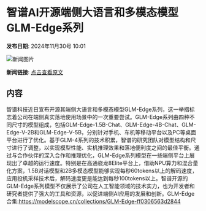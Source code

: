 # 智谱AI开源端侧大语言和多模态模型GLM-Edge系列

**发布日期**: 2024年11月30号 10:01

![新闻图片](https://pic.chinaz.com/picmap/thumb/202406051435016830_1.jpg)

**新闻链接**: [点击查看原文](https://www.aibase.com/zh/news/13601)

## 内容

智谱科技近日宣布开源其端侧大语言和多模态模型GLM-Edge系列，这一举措标志着公司在端侧真实落地使用场景中的一次重要尝试。GLM-Edge系列由四种不同尺寸的模型组成，包括GLM-Edge-1.5B-Chat、GLM-Edge-4B-Chat、GLM-Edge-V-2B和GLM-Edge-V-5B，分别针对手机、车机等移动平台以及PC等桌面平台进行了优化。基于GLM-4系列的技术积累，智谱的研究团队对模型结构和尺寸进行了调整，以实现模型性能、实机推理效果和落地便利度之间的最佳平衡。通过与合作伙伴的深入合作和推理优化，GLM-Edge系列模型在一些端侧平台上展现出了卓越的运行速度。特别是在高通骁龙8Elite平台上，借助NPU算力和混合量化方案，1.5B对话模型和2B多模态模型能够实现每秒60tokens以上的解码速度，应用投机采样技术后，解码速度更是能达到每秒100tokens以上。智谱开源的GLM-Edge系列模型不仅展示了公司在人工智能领域的技术实力，也为开发者和研究者提供了强大的工具和资源，以促进端侧AI应用的发展和创新。GLM-Edge合集:https://modelscope.cn/collections/GLM-Edge-ff0306563d2844
